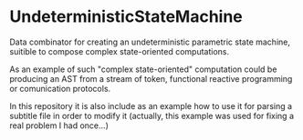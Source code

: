 
UndeterministicStateMachine
===========================


Data combinator for creating an undeterministic parametric state machine, suitible to compose complex state-oriented computations.

As an example of such "complex state-oriented" computation could be producing an AST from a stream of token, functional 
reactive programming or comunication protocols.

In this repository it is also include as an example how to use it for parsing a subtitle file in order to modify it 
(actually, this example was used  for fixing a real problem I had once...)












